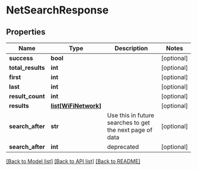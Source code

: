 # NetSearchResponse

## Properties
Name | Type | Description | Notes
------------ | ------------- | ------------- | -------------
**success** | **bool** |  | [optional] 
**total_results** | **int** |  | [optional] 
**first** | **int** |  | [optional] 
**last** | **int** |  | [optional] 
**result_count** | **int** |  | [optional] 
**results** | [**list[WiFiNetwork]**](WiFiNetwork.md) |  | [optional] 
**search_after** | **str** | Use this in future searches to get the next page of data | [optional] 
**search_after** | **int** | deprecated | [optional] 

[[Back to Model list]](../README.md#documentation-for-models) [[Back to API list]](../README.md#documentation-for-api-endpoints) [[Back to README]](../README.md)


